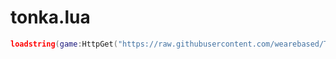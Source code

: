 # tonka.lua
```lua
loadstring(game:HttpGet("https://raw.githubusercontent.com/wearebased/Tonka.luau/refs/heads/main/main.lua"))()
```

